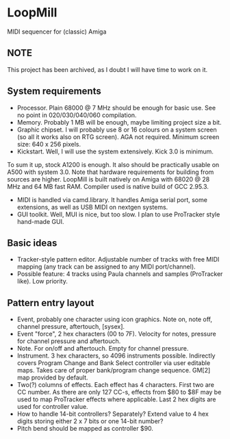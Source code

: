 # LoopMill
MIDI sequencer for (classic) Amiga

## NOTE
This project has been archived, as I doubt I will have time to work on it.

## System requirements
* Processor. Plain 68000 @ 7 MHz should be enough for basic use. See no point in 020/030/040/060 compilation.
* Memory. Probably 1 MB will be enough, maybe limiting project size a bit.
* Graphic chipset. I will probably use 8 or 16 colours on a system screen (so all it works also on RTG screen). AGA not required. Minimum screen size: 640 x 256 pixels.
* Kickstart. Well, I will use the system extensively. Kick 3.0 is minimum.

To sum it up, stock A1200 is enough. It also should be practically usable on A500 with system 3.0. Note that hardware requirements for building from sources are higher. LoopMill is built natively on Amiga with 68020 @ 28 MHz and 64 MB fast RAM. Compiler used is native build of GCC 2.95.3.
* MIDI is handled via camd.library. It handles Amiga serial port, some extensions, as well as USB MIDI on nextgen systems.
* GUI toolkit. Well, MUI is nice, but too slow. I plan to use ProTracker style hand-made GUI.

## Basic ideas
* Tracker-style pattern editor. Adjustable number of tracks with free MIDI mapping (any track can be assigned to any MIDI port/channel).
* Possible feature: 4 tracks using Paula channels and samples (ProTracker like). Low priority.

## Pattern entry layout
* Event, probably one character using icon graphics. Note on, note off, channel pressure, aftertouch, [sysex].
* Event "force", 2 hex characters (00 to 7F). Velocity for notes, pressure for channel pressure and aftertouch.
* Note. For on/off and aftertouch. Empty for channel pressure.
* Instrument. 3 hex characters, so 4096 instruments possible. Indirectly covers Program Change and Bank Select controller via user editable maps. Takes care of proper bank/program change sequence. GM[2] map provided by default.
* Two(?) columns of effects. Each effect has 4 characters. First two are CC number. As there are only 127 CC-s, effects from $80 to $8F may be used to map ProTracker effects where applicable. Last 2 hex digits are used for controller value.
* How to handle 14-bit controllers? Separately? Extend value to 4 hex digits storing either 2 x 7 bits or one 14-bit number?
* Pitch bend should be mapped as controller $90.
